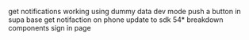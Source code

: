 get notifications working using dummy data 
dev mode 
push a button in supa base get notifaction on phone
update to sdk 54*
breakdown components
sign in page